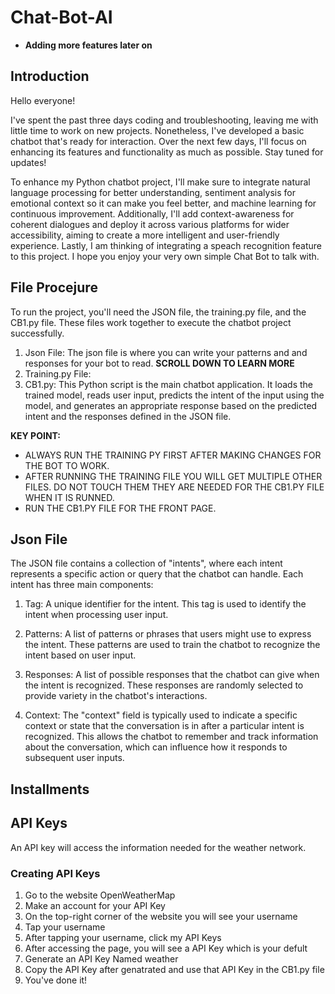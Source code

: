 # Chat-Bot-AI
- **Adding more features later on**
## Introduction
Hello everyone!

I've spent the past three days coding and troubleshooting, leaving me with little time to work on new projects. Nonetheless, I've developed a basic chatbot that's ready for interaction. Over the next few days, I'll focus on enhancing its features and functionality as much as possible. Stay tuned for updates!

To enhance my Python chatbot project, I'll make sure to integrate natural language processing for better understanding, sentiment analysis for emotional context so it can make you feel better, and machine learning for continuous improvement. Additionally, I'll add context-awareness for coherent dialogues and deploy it across various platforms for wider accessibility, aiming to create a more intelligent and user-friendly experience. Lastly, I am thinking of integrating a speach recognition feature to this project. I hope you enjoy your very own simple Chat Bot to talk with.

## File Procejure
To run the project, you'll need the JSON file, the training.py file, and the CB1.py file. These files work together to execute the chatbot project successfully.

1. Json File: The json file is where you can write your patterns and and responses for your bot to read. **SCROLL DOWN TO LEARN MORE**
2. Training.py File: 
3. CB1.py: This Python script is the main chatbot application. It loads the trained model, reads user input, predicts the intent of the input using the model, and generates an appropriate response based on the predicted intent and the responses defined in the JSON file.

**KEY POINT:** 
- ALWAYS RUN THE TRAINING PY FIRST AFTER MAKING CHANGES FOR THE BOT TO WORK.
- AFTER RUNNING THE TRAINING FILE YOU WILL GET MULTIPLE OTHER FILES. DO NOT TOUCH THEM THEY ARE NEEDED FOR THE CB1.PY FILE WHEN IT IS RUNNED.
- RUN THE CB1.PY FILE FOR THE FRONT PAGE.

## Json File
The JSON file contains a collection of "intents", where each intent represents a specific action or query that the chatbot can handle. Each intent has three main components:

1. Tag: A unique identifier for the intent. This tag is used to identify the intent when processing user input.

2. Patterns: A list of patterns or phrases that users might use to express the intent. These patterns are used to train the chatbot to recognize the intent based on user input.

3. Responses: A list of possible responses that the chatbot can give when the intent is recognized. These responses are randomly selected to provide variety in the chatbot's interactions.

4. Context: The "context" field is typically used to indicate a specific context or state that the conversation is in after a particular intent is recognized. This allows the chatbot to remember and track information about the conversation, which can influence how it responds to subsequent user inputs.

## Installments


## API Keys
An API key will access the information needed for the weather network.

### Creating API Keys
1. Go to the website OpenWeatherMap
2. Make an account for your API Key
3. On the top-right corner of the website you will see your username
4. Tap your username
5. After tapping your username, click my API Keys
6. After accessing the page, you will see a API Key which is your defult
7. Generate an API Key Named weather
8. Copy the API Key after genatrated and use that API Key in the CB1.py file
9. You've done it!




